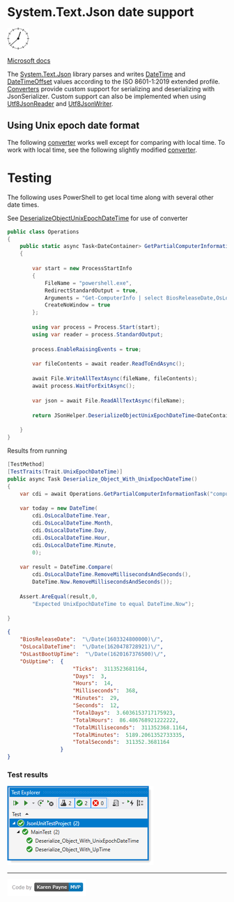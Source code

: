 # System.Text.Json date support

![**img**](assets/ClockSmall.png)

[Microsoft docs](https://docs.microsoft.com/en-us/dotnet/standard/datetime/system-text-json-support)

The [System.Text.Json](https://docs.microsoft.com/en-us/dotnet/api/system.text.json?view=net-5.0) library parses and writes [DateTime](https://docs.microsoft.com/en-us/dotnet/api/system.datetime?view=net-5.0) and [DateTimeOffset](https://docs.microsoft.com/en-us/dotnet/api/system.datetimeoffset?view=net-5.0) values according to the ISO 8601-1:2019 extended profile. [Converters](https://docs.microsoft.com/en-us/dotnet/api/system.text.json.serialization.jsonconverter-1?view=net-5.0) provide custom support for serializing and deserializing with JsonSerializer. Custom support can also be implemented when using [Utf8JsonReader](https://docs.microsoft.com/en-us/dotnet/api/system.text.json.utf8jsonreader?view=net-5.0) and [Utf8JsonWriter](https://docs.microsoft.com/en-us/dotnet/api/system.text.json.utf8jsonwriter?view=net-5.0).


## Using Unix epoch date format

The following [converter](https://docs.microsoft.com/en-us/dotnet/standard/datetime/system-text-json-support#using-unix-epoch-date-format) works well except for comparing with local time. To work with local time, see the following slightly modified [converter](https://github.com/karenpayneoregon/power-shell-process-cs/blob/master/PowerShellLibrary/Converters/UnixEpochLocalDateTimeConverter.cs#L19).


# Testing

The following uses PowerShell to get local time along with several other date times.

See [DeserializeObjectUnixEpochDateTime](https://github.com/karenpayneoregon/power-shell-process-cs/blob/master/PowerShellLibrary/Classes/JSonHelper.cs#L27) for use of converter

```csharp
public class Operations
{
    public static async Task<DateContainer> GetPartialComputerInformationTask(string fileName)
    {

        var start = new ProcessStartInfo
        {
            FileName = "powershell.exe",
            RedirectStandardOutput = true,
            Arguments = "Get-ComputerInfo | select BiosReleaseDate,OsLocalDateTime,OsLastBootUpTime,OsUptime | ConvertTo-Json",
            CreateNoWindow = true
        };

        using var process = Process.Start(start);
        using var reader = process.StandardOutput;

        process.EnableRaisingEvents = true;

        var fileContents = await reader.ReadToEndAsync();

        await File.WriteAllTextAsync(fileName, fileContents);
        await process.WaitForExitAsync();

        var json = await File.ReadAllTextAsync(fileName);

        return JSonHelper.DeserializeObjectUnixEpochDateTime<DateContainer>(json);

    }
}
```
Results from running 

```csharp
[TestMethod]
[TestTraits(Trait.UnixEpochDateTime)]
public async Task Deserialize_Object_With_UnixEpochDateTime()
{
    var cdi = await Operations.GetPartialComputerInformationTask("computerDateInfo.json");

    var today = new DateTime(
        cdi.OsLocalDateTime.Year, 
        cdi.OsLocalDateTime.Month,
        cdi.OsLocalDateTime.Day, 
        cdi.OsLocalDateTime.Hour,
        cdi.OsLocalDateTime.Minute,
        0);

    var result = DateTime.Compare(
        cdi.OsLocalDateTime.RemoveMillisecondsAndSeconds(), 
        DateTime.Now.RemoveMillisecondsAndSeconds());
    
    Assert.AreEqual(result,0, 
        "Expected UnixEpochDateTime to equal DateTime.Now");

}
```


```json
{
    "BiosReleaseDate":  "\/Date(1603324800000)\/",
    "OsLocalDateTime":  "\/Date(1620478728921)\/",
    "OsLastBootUpTime":  "\/Date(1620167376500)\/",
    "OsUptime":  {
                     "Ticks":  3113523681164,
                     "Days":  3,
                     "Hours":  14,
                     "Milliseconds":  368,
                     "Minutes":  29,
                     "Seconds":  12,
                     "TotalDays":  3.6036153717175923,
                     "TotalHours":  86.486768921222222,
                     "TotalMilliseconds":  311352368.1164,
                     "TotalMinutes":  5189.2061352733335,
                     "TotalSeconds":  311352.3681164
                 }
}
```

### Test results

![**img**](assets/ts1.png)

---
![**img**](assets/kpmvp1.png)